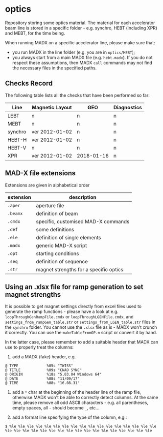 # optics
Repository storing some optics material.
The material for each accelerator beam line is stored in a specific folder - e.g. synchro, HEBT (including XPR) and MEBT, for the time being.

When running MADX on a specific accelerator line, please make sure that:
* you run MADX in the line folder (e.g. you are in `optics/HEBT`);
* you always start from a main MADX file (e.g. `hebt.madx`).
If you do not respect these assumptions, then MADX `call` commands may not find the necessary files in the specified paths.

## Checks Record 
The following table lists all the checks that have been performed so far:

| Line | Magnetic Layout | GEO | Diagnostics |
| ---- | --------------- | --- | ----------- |
| LEBT | n | n | n |
| MEBT | n | n | n |
| synchro | ver 2012-01-02 | n | n |
| HEBT-H | ver 2012-01-02 | n | n |
| HEBT-V | n | n | n |
| XPR | ver 2012-01-02 | 2018-01-16 | n |

## MAD-X file extensions
Extensions are given in alphabetical order

| extension | description |
| --------- | ----------- |
| `.aper`  | aperture file |
| `.beamx` | definition of beam |
| `.cmdx`  | specific, customised MAD-X commands |
| `.def`   | some definitions |
| `.ele`   | definition of single elements |
| `.madx`  | generic MAD-X script |
| `.opt`   | starting conditions |
| `.seq`   | definition of sequence |
| `.str`   | magnet strengths for a specific optics |

## Using an .xlsx file for ramp generation to set magnet strengths
It is possible to get magnet settings directly from excel files used to generate the ramp functions - please have a look at e.g. `loopThroughGenRampFile.cmdx` or `loopThroughLGENFile.cmdx`, and `settings_from_rampGen_table.str` or `settings_from_LGEN_table.str` files in the `synchro` folder.
You cannot use the `.xlsx` file as is - MADX won't crunch it correctly. You can use the `makeTableFromOP.m` script or convert it by hand.

In the latter case, please remember to add a suitable header that MADX can use to properly treat the columns:
1. add a MADX (fake) header, e.g.
```
@ TYPE             %05s "TWISS"
@ TITLE            %09s "CNAO SYNC"
@ ORIGIN           %18s "5.03.04 Windows 64"
@ DATE             %08s "11/09/17"
@ TIME             %08s "16.08.31"
```
1. add a `*` char at the beginning of the header line of the ramp file, otherwise MADX won't be able to correctly detect columns. At the same time, please remove all odd ASCII characters - e.g. all parentheses, empty spaces, all `-` should become `_`, etc...

1. add a format line specifying the type of the column, e.g.:
```
$ %le %le %le %le %le %le %le %le %le %le %le %le %le %le %le %le %le %le %le %le %le %le %le %le %le %le %le %le %le %le %le %le %le %le
```
